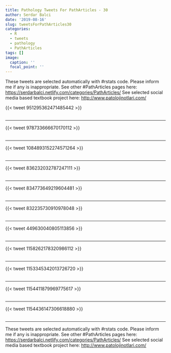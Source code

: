 ```yaml
---
title: Pathology Tweets For PathArticles - 30
author: Serdar Balci
date: '2019-08-16'
slug: tweetsForPathArticles30
categories:
  - R
  - tweets
  - pathology
  - PathArticles
tags: []
image:
  caption: ''
  focal_point: ''
---
```



These tweets are selected automatically with #rstats code. Please inform me if any is inappropriate.
See other #PathArticles pages here: https://serdarbalci.netlify.com/categories/PathArticles/ 
See selected social media based textbook project here: http://www.patolojinotlari.com/

{{< tweet 951295362471485442 >}}
<br>
<br>
<hr>
{{< tweet 978733666670170112 >}}
<br>
<br>
<hr>
{{< tweet 1084893152274571264 >}}
<br>
<br>
<hr>
{{< tweet 836232032787247111 >}}
<br>
<br>
<hr>
{{< tweet 834773649219604481 >}}
<br>
<br>
<hr>
{{< tweet 832235730910978048 >}}
<br>
<br>
<hr>
{{< tweet 449630040805113856 >}}
<br>
<br>
<hr>
{{< tweet 1158262178320986112 >}}
<br>
<br>
<hr>
{{< tweet 1153345342013726720 >}}
<br>
<br>
<hr>
{{< tweet 1154411879969775617 >}}
<br>
<br>
<hr>
{{< tweet 1154436147306618880 >}}
<br>
<br>
<hr>


These tweets are selected automatically with #rstats code. Please inform me if any is inappropriate.
See other #PathArticles pages here: https://serdarbalci.netlify.com/categories/PathArticles/ 
See selected social media based textbook project here: http://www.patolojinotlari.com/
